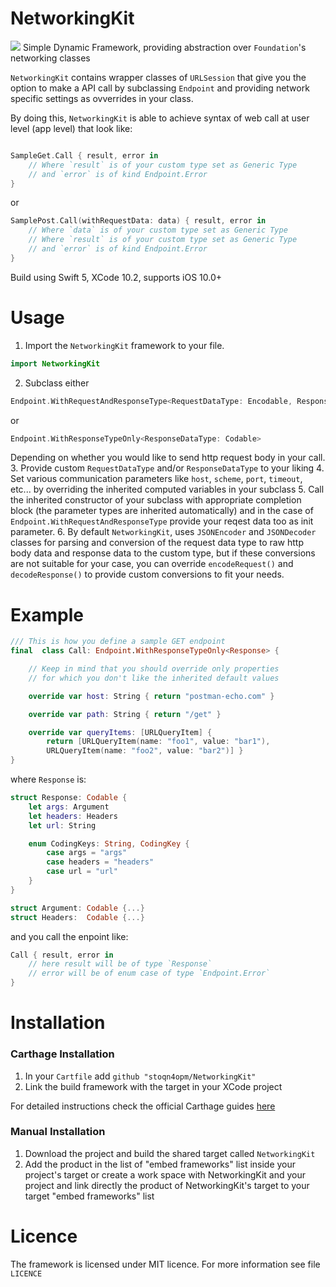 
# NetworkingKit
![](https://img.shields.io/badge/version-1.0-brightgreen.svg)
Simple Dynamic Framework, providing abstraction over `Foundation`'s networking classes

`NetworkingKit` contains wrapper classes of `URLSession` that give you the option to make a API call by subclassing `Endpoint` and providing network specific settings as ovverrides in your class.

By doing this, `NetworkingKit` is able to achieve syntax of web call at user level (app level) that look like:
```swift

SampleGet.Call { result, error in
	// Where `result` is of your custom type set as Generic Type
	// and `error` is of kind Endpoint.Error
}
```

or

```swift
SamplePost.Call(withRequestData: data) { result, error in
	// Where `data` is of your custom type set as Generic Type
	// Where `result` is of your custom type set as Generic Type
	// and `error` is of kind Endpoint.Error
}
```

Build using Swift 5, XCode 10.2, supports iOS 10.0+

# Usage

1. Import the `NetworkingKit` framework to your file.
```swift
import NetworkingKit
```
2. Subclass either 
```swift
Endpoint.WithRequestAndResponseType<RequestDataType: Encodable, ResponseDataType: Codable>
```
or
```swift
Endpoint.WithResponseTypeOnly<ResponseDataType: Codable>
```

Depending on whether you would like to send http request body in your call.
3. Provide custom `RequestDataType` and/or `ResponseDataType` to your liking
4. Set various communication parameters like `host`, `scheme`, `port`, `timeout`, etc... by overriding the inherited computed variables in your subclass
5. Call the inherited constructor of your subclass with appropriate completion block (the parameter types are inherited automatically) and in the case of `Endpoint.WithRequestAndResponseType` provide your reqest data too as init parameter.
6. By default `NetworkingKit`,  uses `JSONEncoder` and `JSONDecoder` classes for parsing and conversion of the request data type to raw http body data and response data to the custom type, but if these conversions are not suitable for your case, you can override `encodeRequest()` and `decodeResponse()`  to provide custom conversions to fit your needs.

# Example

```swift
/// This is how you define a sample GET endpoint
final  class Call: Endpoint.WithResponseTypeOnly<Response> {

	// Keep in mind that you should override only properties
	// for which you don't like the inherited default values

	override var host: String { return "postman-echo.com" }

	override var path: String { return "/get" }

	override var queryItems: [URLQueryItem] {
		return [URLQueryItem(name: "foo1", value: "bar1"),
		URLQueryItem(name: "foo2", value: "bar2")] }
}
```

where `Response` is:
```swift
struct Response: Codable {
	let args: Argument
	let headers: Headers
	let url: String

	enum CodingKeys: String, CodingKey {
		case args = "args"
		case headers = "headers"
		case url = "url"
	}
}

struct Argument: Codable {...}
struct Headers:  Codable {...}
```

and you call the enpoint like:
```swift
Call { result, error in
	// here result will be of type `Response`
	// error will be of enum case of type `Endpoint.Error` 
}
```

# Installation

### Carthage Installation

1. In your `Cartfile` add `github "stoqn4opm/NetworkingKit"`
2. Link the build framework with the target in your XCode project

For detailed instructions check the official Carthage guides [here](https://github.com/Carthage/Carthage)

### Manual Installation

1. Download the project and build the shared target called `NetworkingKit`
2. Add the product in the list of "embed frameworks" list inside your project's target or create a work space with NetworkingKit and your project and link directly the product of NetworkingKit's target to your target "embed frameworks" list

# Licence

The framework is licensed under MIT licence. For more information see file `LICENCE`

